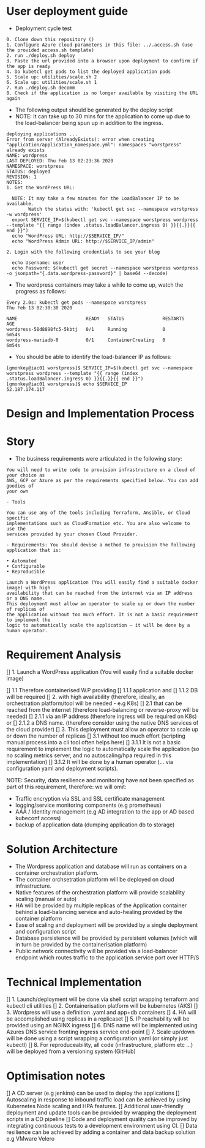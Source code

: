 User deployment guide
=====================

- Deployment cycle test

```
0. Clone down this repository ()
1. Configure Azure cloud parameters in this file: ../.access.sh (use the provided access.sh template)
2. run ./deploy.sh deploy
3. Paste the url provided into a browser upon deployment to confirm if the app is ready
4. Do kubetcl get pods to list the deployed application pods 
5. Scale up: utilities/scale.sh 2
6. Scale up: utilities/scale.sh 1 
7. Run ./deploy.sh decomm
8. Check if the application is no longer available by visiting the URL again
```

- The following output should be generated by the deploy script 
- NOTE: It can take up to 30 mins for the application to come up due to the load-balancer being spun up in addition to the ingress.


```
deploying applications ...
Error from server (AlreadyExists): error when creating "application/application_namespace.yml": namespaces "worstpress" already exists
NAME: wordpress
LAST DEPLOYED: Thu Feb 13 02:23:36 2020
NAMESPACE: worstpress
STATUS: deployed
REVISION: 1
NOTES:
1. Get the WordPress URL:

  NOTE: It may take a few minutes for the LoadBalancer IP to be available.
        Watch the status with: 'kubectl get svc --namespace worstpress -w wordpress'
  export SERVICE_IP=$(kubectl get svc --namespace worstpress wordpress --template "{{ range (index .status.loadBalancer.ingress 0) }}{{.}}{{ end }}")
  echo "WordPress URL: http://$SERVICE_IP/"
  echo "WordPress Admin URL: http://$SERVICE_IP/admin"

2. Login with the following credentials to see your blog

  echo Username: user
  echo Password: $(kubectl get secret --namespace worstpress wordpress -o jsonpath="{.data.wordpress-password}" | base64 --decode)

```

- The wordpress containers may take a while to come up, watch the progress as follows:

```
Every 2.0s: kubectl get pods --namespace worstpress                                                                                   Thu Feb 13 02:30:30 2020

NAME                         READY   STATUS              RESTARTS   AGE
wordpress-58d8898fc5-5kbtj   0/1     Running             0          6m54s
wordpress-mariadb-0          0/1     ContainerCreating   0          6m54s
```

- You should be able to identify the load-balancer IP as follows:

```
[gmonkey@iac01 worstpress]$ SERVICE_IP=$(kubectl get svc --namespace worstpress wordpress --template "{{ range (index .status.loadBalancer.ingress 0) }}{{.}}{{ end }}")
[gmonkey@iac01 worstpress]$ echo $SERVICE_IP
52.187.174.117
```

Design and Implementation Process
=================================

Story
=====

- The business requirements were articulated in the following story:

```
You will need to write code to provision infrastructure on a cloud of your choice as
AWS, GCP or Azure as per the requirements specified below. You can add goodies of
your own

- Tools

You can use any of the tools including Terraform, Ansible, or Cloud specific
implementations such as CloudFormation etc. You are also welcome to use the
services provided by your chosen Cloud Provider.

- Requirements: You should devise a method to provision the following application that is:

• Automated
• Configurable
• Reproducible

Launch a WordPress application (You will easily find a suitable docker image) with high
availability that can be reached from the internet via an IP address or a DNS name.
This deployment must allow an operator to scale up or down the number of replicas of
the application without too much effort. It is not a basic requirement to implement the
logic to automatically scale the application — it will be done by a human operator.
```

Requirement Analysis
====================

[] 1. Launch a WordPress application (You will easily find a suitable docker image) 
  
  [] 1.1 Therefore containerised W.P providing 
    [] 1.1.1 application and 
    [] 1.1.2 DB will be required
  [] 2. with high availability (therefore, ideally, an orchestration platform/tool will be needed - e.g K8s)
   [] 2.1 that can be reached from the internet (therefore load-balancing or reverse-proxy will be needed) 
    [] 2.1.1 via an IP address (therefore ingress will be required on K8s) or 
    [] 2.1.2 a DNS name. (therefore consider using the native DNS services of the cloud provider)
  [] 3. This deployment must allow an operator to scale up or down the number of replicas
     [] 3.1 without too much effort (scripting manual process into a cli tool often helps here) 
      [] 3.1.1 It is not a basic requirement to implement the logic to automatically scale the application (so no scaling metrics server, and no autoscaling/hpa required in this implementation) 
      [] 3.1.2 It will be done by a human operator (... via configuration yaml and deployment scripts).

NOTE: Security, data resilience and monitoring have not been specified as part of this requirement, therefore: we will omit:

- Traffic encryption via SSL and SSL certificate management 
- logging/service monitoring components (e.g prometheus)
- AAA / Identity management (e.g AD integration to the app or AD based kubeconf access)
- backup of application data (dumping application db to storage)

Solution Architecture
=====================

- The Wordpress application and database will run as containers on a container orchestration platform.
- The container orchsetration platform will be deployed on cloud infrastructure.
- Native features of the orchestration platform will provide scalability scaling (manual or auto)
- HA will be provided by multiple replicas of the Application container behind a load-balancing service and auto-healing provided by the container platform
- Ease of scaling  and deployment will be provided by a single deployment and configuration script
- Database persistence will be provided by persistent volumes (which will in turn be provided by the containerisation platform)
- Public network connectivity will be provided via a load-balancer endpoint which routes traffic to the application service port over HTTP/S

Technical Implementation
=========================

[] 1. Launch/deployment will be done via shell script wrapping terraform and kubectl cli utilities
[] 2. Containerisation platform will be kubernetes (AKS)
[] 3. Wordpress will use a definition .yaml and app+db containers
[] 4. HA will be accomplished using replicas in a replicaset 
[] 5. IP reachability will be provided using an NGINX ingress
[] 6. DNS name will be implemented using Azures DNS service fronting ingress service end-point
[] 7. Scale up/down will be done using a script wrapping a configuration yaml (or simply just kubectl)
[] 8. For reproduceability, all code (infrastructure, platform etc ...) will be deployed from a versioning system (GitHub)

Optimisation notes
==================

[] A CD server (e.g jenkins) can be used to deploy the applications 
[] Autoscaling in response to inbound traffic load can be achieved by using Kubernetes Node scaling and HPA features.
[] Additional user-friendly deployment and update tools can be provided by wrapping the deployment scripts in a CD pipeline
[] Code and deployment quality can be improved by integrating continuous tests to a development environment using CI.
[] Data resilience can be achieved by adding a container and data backup solution e.g VMware Velero

